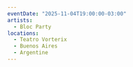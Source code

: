 ```yaml
---
eventDate: "2025-11-04T19:00:00-03:00"
artists:
  - Bloc Party
locations:
  - Teatro Vorterix
  - Buenos Aires
  - Argentine
---
```

